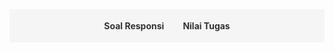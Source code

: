 <style>
.navbar {
  display: flex;
  justify-content: center;
  background-color: #f5f5f5;
  padding: 10px;
  margin-bottom: 20px;
  flex-wrap: wrap;
}
.navbar a {
  margin: 8px 15px;
  text-decoration: none;
  color: #333;
  font-weight: bold;
  cursor: pointer;
}
.navbar a:hover {
  color: #007acc;
}
.section {
  display: none;
}
.section.active {
  display: block;
}
</style>

<div class="navbar">
  <a onclick="showSection('soal')">Soal Responsi</a>
  <a onclick="showSection('nilai tugas')">Nilai Tugas</a>
</div>

<!-- Soal Responsi Section -->
<div id="soal" class="section">
  <h2>Soal Responsi</h2>

  <h3>Pengantar Sains Data</h3>
  <ul>
    <li><a href="https://drive.google.com/drive/folders/13odOWAsMnDVLOL3XU6xD7itkZgR-M3Wy?usp=drive_link">Semester Reguler PTA 2023/24 (Dept Math)</a></li>
    <li><a href="https://drive.google.com/drive/folders/1p-MPrF2blbNgPMM54yzbnUs0o86llMaA?usp=drive_link">Semester Reguler ATA 2023/24 (Dept Bio)</a></li>
    <li><a href="https://drive.google.com/drive/folders/1Q6spz7MC0t2-ZC3cxL8_c630EYq0koKj?usp=drive_link">Semester Pendek PTA 2023/24 (Fakultas MIPA)</a></li>
    <li><a href="https://drive.google.com/drive/folders/1h9oBbN4FFGhRFUuFIuf_e_M7GNaBBuH5?usp=drive_link">Semester Reguler PTA 2024/25 (Dept Math Kelas A)</a></li>
    <li><a href="https://drive.google.com/drive/folders/157hsgHd1Nrds4yEBnkceWyGigolc9Yjh?usp=drive_link">Semester Reguler PTA 2024/25 (Dept Math Kelas D)</a></li>
    <li><a href="https://drive.google.com/drive/folders/17btDDdIrlcXny-B9As8VOADLcbWE4_iq?usp=drive_link">Semester Reguler PTA 2024/25 (Fakultas MIPA Kelas B)</a></li>
    <li><a href="https://drive.google.com/drive/folders/1tPVKmshtq7UoZZ3ItoMfKKua5XaL06xm?usp=drive_link">Semester Reguler PTA 2024/25 (Fakultas MIPA Kelas D)</a></li>
  </ul>

  <h3>Statistika Matematika 1</h3>
  <ul>
    <li>Semester Reguler ATA 2023/24</li>
    <ul>
        <li><a href="https://drive.google.com/drive/folders/1poO6B0jXxzDIP8cQmJrX1uY8RPmwNEVk?usp=drive_link">Paruh 1 (Pra UTS)</a></li>
        <li><a href="https://drive.google.com/drive/folders/1poWZyx6Namax3Dc1eBwfqs3PqaJf4NTi?usp=drive_link">Paruh 2 (Pasca UTS)</a></li>
    </ul>
  </ul>
  
  <h3>Persamaan Diferensial Biasa</h3>
  <ul>
    <li>Semester Reguler PTA 2024/25</li>
    <ul>
        <li><a href="https://drive.google.com/drive/folders/1gNHHzcsr4BCcOaMwxVfEG4E2hrLeFieX?usp=drive_link">Kontrak Responsi</a></li>
        <li><a href="https://drive.google.com/drive/folders/1dfr0CIuhKH_0ekl5S09VtNuV16sdEHbB?usp=drive_link">Pendahuluan</a></li>
        <li><a href="https://drive.google.com/drive/folders/1U-HahPv1lVrBm4x7sHk3V6CrtwxFrjkY?usp=drive_link">Masalah Nilai Awal & Bidang Fase</a></li>
        <li><a href="https://drive.google.com/drive/folders/1musWOnhZgtGhaEbHQ1SQItKz6J6BNCK_?usp=drive_link">Metode Koefisien Tak Tentu</a></li>
        <li><a href="https://drive.google.com/drive/folders/1yLeVvesjMof59OwxwCTTqp8QHOPRxSyt?usp=drive_link">Metode Variasi Parameter</a></li>
        <li><a href="https://drive.google.com/drive/folders/11OtvOKdhwF_fEX6MvPpCFZf1v6-_uW_F?usp=drive_link">Solusi PDB Dengan Pendekatan Deret</a></li>
      <li><a href="https://drive.google.com/drive/folders/189zqO3Lw4fdp3yOX8klB4vZ_gJh35CBB?usp=drive_link">Transformasi Laplace</a></li>
      <li><a href="https://drive.google.com/drive/folders/1Dg73BkBHH08OCjC_aRyPQmqwQMqi7h3P?usp=drive_link">Sistem PDB</a></li>
      <li><a href="https://drive.google.com/drive/folders/172fVBuUodEpALVt6EAYi7D9tAotjPO-C?usp=drive_link">Pendahuluan Sistem Dinamik</a></li>
      <li><a href="https://drive.google.com/drive/folders/1DYrnncy4ks5Grnnzy4ft8BfFJDZS_EPP?usp=drive_link">Solusi Tutorial Bab 1</a></li>
      <li><a href="https://drive.google.com/drive/folders/1kzOW0S3zpG_cldFs3jTIQpj_KMLqfVEn?usp=drive_link">UTS</a></li>
    </ul>
  </ul>

  <h3>Sains Data</h3>
  <ul>
    <li>Semester Reguler ATA 2024/25</li>
    <ul>
        <li><a href="https://drive.google.com/drive/folders/13jEJgI9Af_O31BZoO6L2v43KlP-ajBzK?usp=drive_link">Dasar-Dasar Pemrograman Python</a></li>
        <li><a href="https://drive.google.com/drive/folders/1tf35LIjN_VYW43KTwSevs-ccFMpPBufV?usp=drive_link">Statistika Sains Data</a></li>
        <li><a href="https://drive.google.com/drive/folders/1Krb6u0yjbAnAxc_pJk9OG5jV_6XaifUZ?usp=drive_link">Metodologi Sains Data</a></li>
        <li><a href="https://drive.google.com/drive/folders/1lRVHUftlRbTvizAcYzx6jtC6MbdMKeZt?usp=drive_link">Data Wrangling</a></li>
        <li><a href="https://drive.google.com/drive/folders/1dVxyG_FFRmwpsJFmXtBf1Fo_qf3kux2o?usp=drive_link">Supervised Learning</a></li>
        <li><a href="https://drive.google.com/drive/folders/1FBLasWTdAs6qGJpEjTIIpP97nccZUR1q?usp=drive_link">Advanced Supervised Learning</a></li>
      <li><a href="https://drive.google.com/drive/folders/1ufVxpetosqzSY_ISi405ruYtzLcLN4TC?usp=drive_link">Support Vector Machine</a></li>
      <li><a href="https://drive.google.com/drive/folders/1a3K7U4A8tEkr6lz-w4Vl-27cQ8MlpdvA?usp=drive_link">Advanced Support Vector Machine</a></li>
      <li><a href="https://drive.google.com/drive/folders/1fcavRTO1xNubRCZMU4twfxJxQ55sBROO?usp=drive_link">K-Means Clustering</a></li>
      <li><a href="https://drive.google.com/drive/folders/11XqnlKresKog9vkPPWs-uwQrqFSECKcd?usp=drive_link">Gini Index & Entropy</a></li>
      <li><a href="https://drive.google.com/drive/folders/1c-XG5sIbJy_iMWNAhxPdkon0nYKbvB-N?usp=drive_link">Piiihan Ganda UTS Sebelumnya</a></li>
      <li><a href="https://drive.google.com/drive/folders/15oDqvAjaYUlyEBRGXH-OULgWD51Y6JPA?usp=drive_link">Try Out Sains Data</a></li>
    </ul>
  </ul>

  <h3>Geometri Analitik</h3>
  <ul>
    <li>Semester Reguler aTA 2024/25</li>
    <ul>
        <li><a href="https://drive.google.com/drive/folders/14bJPrNo2yQQRm7Yn3bN3aCPLxUuuue8t?usp=drive_link">PPT Materi</a></li>
        <li><a href="https://drive.google.com/drive/folders/1kHAnwmo16MHyPvTOe5h4hZ5PGCsVAq3M?usp=drive_link">Garis dan Bidang (Abdul Wahhab)</a></li>
        <li><a href="https://drive.google.com/drive/folders/1NNVexrEBgI0sEzNAhhzEvJz2_Q8d9ZKn?usp=drive_link">Lingkaran dan Bola (Abdul Wahhab)</a></li>
        <li><a href="https://drive.google.com/drive/folders/1JmObQRegB3soXLOkDZ5r6pVCQB3zbgBy?usp=drive_link">Konik dan Kuadrik (Abdul Wahhab, Brayen Damara) </a></li>
        <li><a href="https://drive.google.com/drive/folders/1E5QSoBkpgLUwEA1GfrajnudyQZu2b2yR?usp=drive_link">Teori Umum Konik dan Kuadrik (Brayen Damara, Fritz Adelbertus)</a></li>
        <li><a href="https://drive.google.com/drive/folders/1Vo24krcSxUqiALuNIBK9gg3EE22iO9Cd?usp=drive_link">Klasifikasi Konik dan Kuadrik (Renzie Aditya)</a></li>
      <li><a href="https://drive.google.com/drive/folders/1PWHm8SJm8-0yOk0pdue7yjh1ZavQ1BsT?usp=drive_link">Transformasi Geometri & Afin (Renzie Aditya)</a></li>
      <li><a href="https://drive.google.com/drive/folders/1hTeHzZcui2ka_rNJLIykbUd335Rxvpkv?usp=drive_link">UAS (Abdul Wahhab)</a></li>
    </ul>
  </ul>
</div>

<div id="nilai tugas" class="section">
<h2>Semester Reguler ATA 2024/25</h2>

<label for="kelasSelect">Pilih Kelas:</label>
<select id="kelasSelect" onchange="redirectToClass()">
  <option value="">-- Pilih Kelas --</option>
  <option value="Saindat-Kelas-A.html">Sains Data (A) : Kelas Bu Bevina</option>
  <option value="Saindat-Kelas-B.html">Sains Data (B) : Kelas Bu Devvi</option>
</select>

<script>
  function redirectToClass() {
    var selectedPage = document.getElementById("kelasSelect").value;
    if (selectedPage) {
      window.location.href = selectedPage;
    }
  }
</script>

</div>

<div id="nilai tugas 2" class="section">
<h2>TBD</h2>
</div>


<script>
function showSection(sectionId) {
  document.querySelectorAll('.section').forEach(sec => {
    sec.classList.remove('active');
  });
  document.getElementById(sectionId).classList.add('active');
}
</script>
